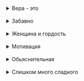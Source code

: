 <details><summary>Вера - это</summary>
возможна как правило лишь при изменении мыслительных тенденций, являющихся следствием гормональных или даже органических изменений в ЦНС, могущих происходить или с возрастом, или вследствие болезней или иных прямых воздействий</details>
<br>

<details><summary>Забавно</summary>
Все люди делятся на две категории. Одни ищут, чего бы пожрать, другие — чего бы такого пожрать, до сих пор нежратого.  
<br>
Родственники - это ничем не связанные посторонние лица, которые по традиции иногда собираются пересчитаться и хорошо покушать по поводу изменения их количества.  
<br>
Всякая работа легка человеку, который не должен ее делать. Закон Холта
</details>
<br>

<details><summary>Женщина и гордость</summary>
Женщина не в состоянии переступить через свою гордость, чтобы проявить инициативу в период ухаживания, но не видит ничего зазорного в том, чтобы её инициатива хлестала через край, когда мужчина уже полностью ей принадлежит.
(Сергей Стиллавин)</details>
<br>

<details><summary>Мотивация</summary>
Жертвовать снов во имя чего бы то ни было - глупейшая затея.  
<br><br>
Успех — прожорливый зверёк. Сколько сил и часов ему не скорми - все будет мало.  
<br><br>
Польза планирования не в том чтобы переделать миллион дел, а в том чтобы не потерять себя.  
<br><br>
Самые успешные и счастливые люди всегда при деле, но никуда не спешат.  
<br><br>
Утро - это маленький уик-энд (если вставать в 6-7)  
<br><br>
Жизнь - это серия экспериментов.  
<br><br>
Покрастрнация - здоровая реакция мозга.  
<br><br>
Мотивация обычно возникает не до, а ао время действия.  
<br><br>
Разница между победителями и лузерами - в реакции на провал.  
<br><br>
Хочешь быть умным — научись разумно спрашивать, внимательно слушать, спокойно отвечать, и умолкать когда нечего больше сказать  

Никакое количество вины не сможет изменить прошлое, никакое количество тревоги не сможет изменить будущее»
</details>
<br>

<details><summary>Обьяснительная</summary>
Я опоздал на службу. Причины этого поступка весьма загадочны и коренятся главным образом в области иррационального, поэтому я не в силах дать случившемуся хоть сколько-нибудь приемлемого объяснения. Как человек тонкой душевной организации, не могу не чувствовать всю глубину моего падения, однако, та же причина впредь едва ли позволит мне даже помыслить о подобном рецидиве.</details>
<br>

<details><summary>Слишком много сладкого</summary>
Давненько не слыхивали мы откровений родителей. А давайте мы расскажем, как прививали ребёнку неприязнь к видеоиграм.
<p>В 3,5 года мы начали при нём много говорить о пользе видеоигр для развития быстроты реакции, мелкой моторики, пространственного воображения и прочих непонятных ему слов.
<p>В 4,5 года купили приставку и много игр, чтобы вырабатывать у ребёнка неприязнь к играм вообще, а не только к определённой. Сначала просто обязывали играть по 45 минут в день (ребёнок за такое время успевает сильно устать), потом — проходить уровни за определённое время, иначе — в угол. Время выбирали такое, чтобы с большой вероятностью он не успел.
<p>Сейчас ребёнку десять, и от игр его воротит не меньше, чем других детей от пианино. Своего мы добились.
</details>
